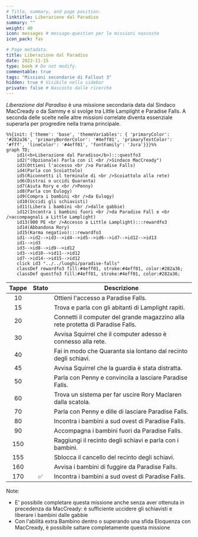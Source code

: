 ```yaml
---
# Title, summary, and page position.
linktitle: Liberazione dal Paradiso
summary: ""
weight: 40
icon: messages # message-question per le missioni nascoste
icon_pack: fas

# Page metadata.
title: Liberazione dal Paradiso
date: 2022-11-15
type: book # Do not modify.
commentable: true
tags: "Missioni secondarie di Fallout 3"
hidden: true # Visibile nella sidebar
private: false # Nascosto dalle ricerche
---
```


*Liberazione dal Paradiso* è una missione secondaria data dal Sindaco MacCready o da Sammy e si svolge tra Little Lamplight e Paradise Falls. A seconda delle scelte nelle altre missioni correlate diventa essenziale superarla per progredire nella trama principale.


```mermaid
%%{init: {'theme': 'base', 'themeVariables': { 'primaryColor': '#282a36', 'primaryBorderColor': '#4eff01', 'primaryTextColor': '#fff', 'lineColor': '#4eff01', 'fontFamily': 'Jura'}}}%%
graph TD;
    id1(<b>Liberazione dal Paradiso</b>):::questfo3
    id2("(Opzionale) Parla con il <br />Sindaco MacCready")
    id3(Ottieni l'accesso <br />a Paradise Falls)
    id4(Parla con Scoiattolo)
    id5(Riconnetti il terminale di <br />Scoiattolo alla rete)  
    id6(Distrai o uccidi Quaranta)
    id7(Aiuta Rory e <br />Penny)
    id8(Parla con Eulogy)
    id9(Compra i bambini <br />da Eulogy)
    id10(Uccidi gli schiavisti)
    id11(Libera i bambini <br />dalle gabbie)
    id12(Incontra i bambini fuori <br />da Paradise Fall e <br />accompagnali a Little Lamplight)
    id13(900 PE <br />Accesso a Little Lamplight):::rewardfo3
    id14(Abbandona Rory)
    id15(Karma negativo):::rewardfo3
    id1-->id2-->id3-->id4-->id5-->id6-->id7-->id12-->id13
    id1-->id3
    id3-->id8-->id9-->id12
    id3-->id10-->id11-->id12
    id7-->id14-->id15-->id12
    click id3 "../../luoghi/paradise-falls"
    classDef rewardfo3 fill:#4eff01, stroke:#4eff01, color:#282a36;
    classDef questfo3 fill:#4eff01, stroke:#4eff01, color:#282a36;
```

| Tappe |       Stato        | Descrizione                                                                     |
| :---: | :----------------: | ------------------------------------------------------------------------------- |
|  10   |                    | Ottieni l'accesso a Paradise Falls.                                             |
|  15   |                    | Trova e parla con gli abitanti di Lamplight rapiti.                             |
|  20   |                    | Connetti il computer del grande magazzino alla rete protetta di Paradise Falls. |
|  30   |                    | Avvisa Squirrel che il computer adesso è connesso alla rete.                    |
|  40   |                    | Fai in modo che Quaranta sia lontano dal recinto degli schiavi.                 |
|  45   |                    | Avvisa Squirrel che la guardia è stata distratta.                               |
|  50   |                    | Parla con Penny e convincila a lasciare Paradise Falls.                         |
|  60   |                    | Trova un sistema per far uscire Rory Maclaren dalla scatola.                    |
|  70   |                    | Parla con Penny e dille di lasciare Paradise Falls.                             |
|  80   |                    | Incontra i bambini a sud ovest di Paradise Falls.                               |
|  90   |                    | Accompagna i bambini fuori da Paradise Falls.                                   |
|  150  |                    | Raggiungi il recinto degli schiavi e parla con i bambini.                       |
|  155  |                    | Sblocca il cancello del recinto degli schiavi.                                  |
|  160  |                    | Avvisa i bambini di fuggire da Paradise Falls.                                  |
|  170  | :white_check_mark: | Incontra i bambini a sud ovest di Paradise Falls.                               |


Note:
- E' possibile completare questa missione anche senza aver ottenuta in precedenza da MacCready: è sufficiente uccidere gli schiavisti e liberare i bambini dalle gabbie
- Con l'abilità extra Bambino dentro o superando una sfida Eloquenza con MacCready, è possibile saltare completamente questa missione